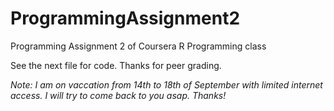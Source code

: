 # ProgrammingAssignment2
Programming Assignment 2 of Coursera R Programming class

See the next file for code. Thanks for peer grading.

_Note: I am on vaccation from 14th to 18th of September with limited internet access. I will try to come back to you asap. Thanks!_
